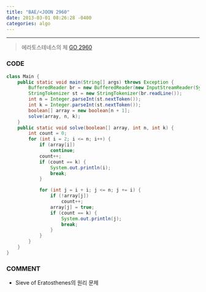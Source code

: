 ```yaml
---
title: "BAE/<JOON 2960"
date: 2013-03-01 08:26:28 -0400
categories: algo
---
```

---

> 에라토스테네스의 체 [GO 2960]

### CODE
```java
class Main {
	public static void main(String[] args) throws Exception {
		BufferedReader br = new BufferedReader(new InputStreamReader(System.in));
		StringTokenizer st = new StringTokenizer(br.readLine());
		int n = Integer.parseInt(st.nextToken());
		int k = Integer.parseInt(st.nextToken());
		boolean[] array = new boolean[n + 1];
		solve(array, n, k);
	}
	public static void solve(boolean[] array, int n, int k) {
		int count = 0;
		for (int i = 2; i <= n; i++) {
			if (array[i])
				continue;
			count++;
			if (count == k) {
				System.out.println(i);
				break;
			}

			for (int j = i + i; j <= n; j += i) {
				if (!array[j])
					count++;
				array[j] = true;
				if (count == k) {
					System.out.println(j);
					break;
				}
			}				
		}
	}
}
```

### COMMENT
* Sieve of Eratosthenes의 원리 문제

[GO 2960]: https://www.acmicpc.net/problem/2960
